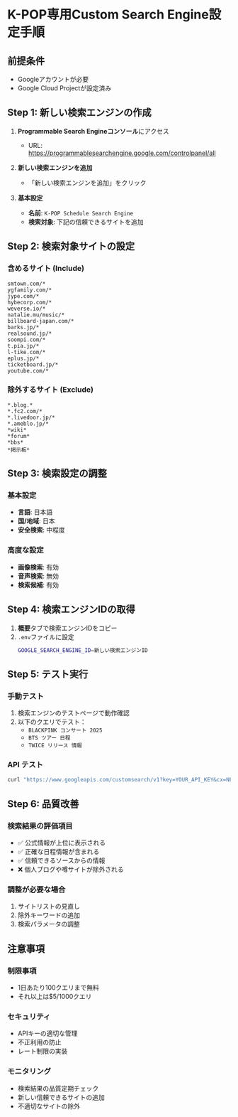 # K-POP専用Custom Search Engine設定手順

## 前提条件
- Googleアカウントが必要
- Google Cloud Projectが設定済み

## Step 1: 新しい検索エンジンの作成

1. **Programmable Search Engineコンソール**にアクセス
   - URL: https://programmablesearchengine.google.com/controlpanel/all

2. **新しい検索エンジンを追加**
   - 「新しい検索エンジンを追加」をクリック

3. **基本設定**
   - **名前**: `K-POP Schedule Search Engine`
   - **検索対象**: 下記の信頼できるサイトを追加

## Step 2: 検索対象サイトの設定

### 含めるサイト (Include)
```
smtown.com/*
ygfamily.com/*
jype.com/*
hybecorp.com/*
weverse.io/*
natalie.mu/music/*
billboard-japan.com/*
barks.jp/*
realsound.jp/*
soompi.com/*
t.pia.jp/*
l-tike.com/*
eplus.jp/*
ticketboard.jp/*
youtube.com/*
```

### 除外するサイト (Exclude)
```
*.blog.*
*.fc2.com/*
*.livedoor.jp/*
*.ameblo.jp/*
*wiki*
*forum*
*bbs*
*掲示板*
```

## Step 3: 検索設定の調整

### 基本設定
- **言語**: 日本語
- **国/地域**: 日本
- **安全検索**: 中程度

### 高度な設定
- **画像検索**: 有効
- **音声検索**: 無効
- **検索候補**: 有効

## Step 4: 検索エンジンIDの取得

1. **概要**タブで検索エンジンIDをコピー
2. `.env`ファイルに設定
   ```bash
   GOOGLE_SEARCH_ENGINE_ID=新しい検索エンジンID
   ```

## Step 5: テスト実行

### 手動テスト
1. 検索エンジンのテストページで動作確認
2. 以下のクエリでテスト：
   - `BLACKPINK コンサート 2025`
   - `BTS ツアー 日程`
   - `TWICE リリース 情報`

### API テスト
```bash
curl "https://www.googleapis.com/customsearch/v1?key=YOUR_API_KEY&cx=NEW_SEARCH_ENGINE_ID&q=BLACKPINK+schedule+2025"
```

## Step 6: 品質改善

### 検索結果の評価項目
- ✅ 公式情報が上位に表示される
- ✅ 正確な日程情報が含まれる
- ✅ 信頼できるソースからの情報
- ❌ 個人ブログや噂サイトが除外される

### 調整が必要な場合
1. サイトリストの見直し
2. 除外キーワードの追加
3. 検索パラメータの調整

## 注意事項

### 制限事項
- 1日あたり100クエリまで無料
- それ以上は$5/1000クエリ

### セキュリティ
- APIキーの適切な管理
- 不正利用の防止
- レート制限の実装

### モニタリング
- 検索結果の品質定期チェック
- 新しい信頼できるサイトの追加
- 不適切なサイトの除外
